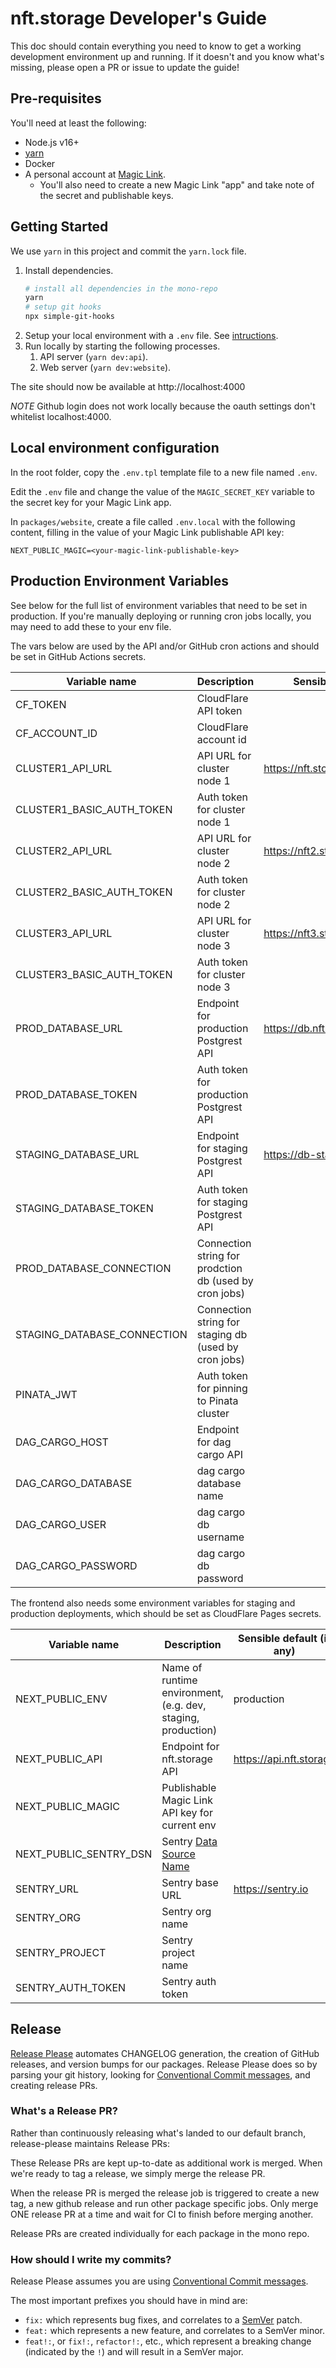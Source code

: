 # nft.storage Developer's Guide

This doc should contain everything you need to know to get a working development environment up and running. If it doesn't and you know what's missing, please open a PR or issue to update the guide!

## Pre-requisites

You'll need at least the following:

- Node.js v16+
- [yarn](https://yarnpkg.com/)
- Docker
- A personal account at [Magic Link](https://magic.link).
  - You'll also need to create a new Magic Link "app" and take note of the secret and publishable keys.

## Getting Started

We use `yarn` in this project and commit the `yarn.lock` file.

1. Install dependencies.
   ```bash
   # install all dependencies in the mono-repo
   yarn
   # setup git hooks
   npx simple-git-hooks
   ```
2. Setup your local environment with a `.env` file. See [intructions](#local-environment-configuration).
3. Run locally by starting the following processes.
   1. API server (`yarn dev:api`).
   2. Web server (`yarn dev:website`).

The site should now be available at http://localhost:4000

*NOTE* Github login does not work locally because the oauth settings don't whitelist localhost:4000.

## Local environment configuration

In the root folder, copy the `.env.tpl` template file to a new file named `.env`.

Edit the `.env` file and change the value of the `MAGIC_SECRET_KEY` variable to the secret key for your Magic Link app.

In `packages/website`, create a file called `.env.local` with the following content, filling in the value of your Magic Link publishable API key:

```
NEXT_PUBLIC_MAGIC=<your-magic-link-publishable-key>
```

## Production Environment Variables

See below for the full list of environment variables that need to be set in production. If you're manually deploying or running cron jobs locally, you may need to add these to your env file.

The vars below are used by the API and/or GitHub cron actions and should be set in GitHub Actions secrets.

| Variable name               | Description                                            | Sensible default (if any)                |
| --------------------------- | ------------------------------------------------------ | ---------------------------------------- |
| CF_TOKEN                    | CloudFlare API token                                   |                                          |
| CF_ACCOUNT_ID               | CloudFlare account id                                  |                                          |
| CLUSTER1_API_URL            | API URL for cluster node 1                             | https://nft.storage.ipfscluster.io/api/  |
| CLUSTER1_BASIC_AUTH_TOKEN   | Auth token for cluster node 1                          |                                          |
| CLUSTER2_API_URL            | API URL for cluster node 2                             | https://nft2.storage.ipfscluster.io/api/ |
| CLUSTER2_BASIC_AUTH_TOKEN   | Auth token for cluster node 2                          |                                          |
| CLUSTER3_API_URL            | API URL for cluster node 3                             | https://nft3.storage.ipfscluster.io/api/ |
| CLUSTER3_BASIC_AUTH_TOKEN   | Auth token for cluster node 3                          |                                          |
| PROD_DATABASE_URL           | Endpoint for production Postgrest API                  | https://db.nft.storage                   |
| PROD_DATABASE_TOKEN         | Auth token for production Postgrest API                |                                          |
| STAGING_DATABASE_URL        | Endpoint for staging Postgrest API                     | https://db-staging.nft.storage           |
| STAGING_DATABASE_TOKEN      | Auth token for staging Postgrest API                   |                                          |
| PROD_DATABASE_CONNECTION    | Connection string for prodction db (used by cron jobs) |                                          |
| STAGING_DATABASE_CONNECTION | Connection string for staging db (used by cron jobs)   |                                          |
| PINATA_JWT                  | Auth token for pinning to Pinata cluster               |                                          |
| DAG_CARGO_HOST              | Endpoint for dag cargo API                             |                                          |
| DAG_CARGO_DATABASE          | dag cargo database name                                |                                          |
| DAG_CARGO_USER              | dag cargo db username                                  |                                          |
| DAG_CARGO_PASSWORD          | dag cargo db password                                  |                                          |

The frontend also needs some environment variables for staging and production deployments, which should be set as CloudFlare Pages secrets.

| Variable name          | Description                                                  | Sensible default (if any) |
| ---------------------- | ------------------------------------------------------------ | ------------------------- |
| NEXT_PUBLIC_ENV        | Name of runtime environment, (e.g. dev, staging, production) | production                |
| NEXT_PUBLIC_API        | Endpoint for nft.storage API                                 | https://api.nft.storage   |
| NEXT_PUBLIC_MAGIC      | Publishable Magic Link API key for current env               |                           |
| NEXT_PUBLIC_SENTRY_DSN | Sentry [Data Source Name][sentry-docs-dsn]                   |                           |
| SENTRY_URL             | Sentry base URL                                              | https://sentry.io         |
| SENTRY_ORG             | Sentry org name                                              |                           |
| SENTRY_PROJECT         | Sentry project name                                          |                           |
| SENTRY_AUTH_TOKEN      | Sentry auth token                                            |                           |

## Release

[Release Please](https://github.com/googleapis/release-please) automates CHANGELOG generation, the creation of GitHub releases,
and version bumps for our packages. Release Please does so by parsing your
git history, looking for [Conventional Commit messages](https://www.conventionalcommits.org/),
and creating release PRs.

### What's a Release PR?

Rather than continuously releasing what's landed to our default branch, release-please maintains Release PRs:

These Release PRs are kept up-to-date as additional work is merged. When we're ready to tag a release, we simply merge the release PR.

When the release PR is merged the release job is triggered to create a new tag, a new github release and run other package specific jobs. Only merge ONE release PR at a time and wait for CI to finish before merging another.

Release PRs are created individually for each package in the mono repo.

### How should I write my commits?

Release Please assumes you are using [Conventional Commit messages](https://www.conventionalcommits.org/).

The most important prefixes you should have in mind are:

- `fix:` which represents bug fixes, and correlates to a [SemVer](https://semver.org/)
  patch.
- `feat:` which represents a new feature, and correlates to a SemVer minor.
- `feat!:`, or `fix!:`, `refactor!:`, etc., which represent a breaking change
  (indicated by the `!`) and will result in a SemVer major.

[sentry-docs-dsn]: https://docs.sentry.io/product/sentry-basics/dsn-explainer/
